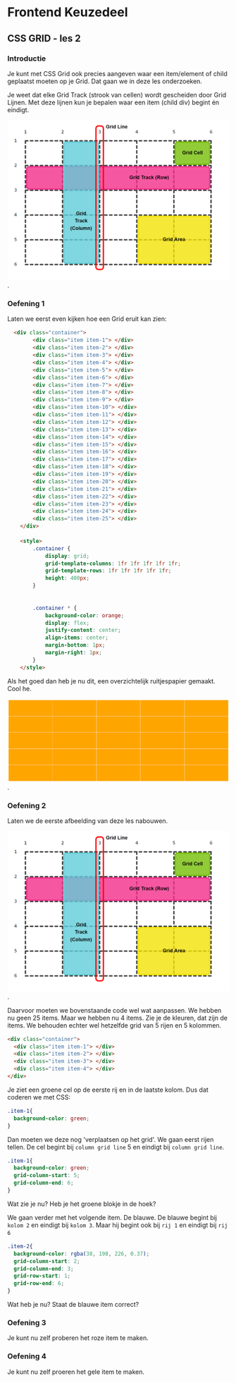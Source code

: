# Frontend Keuzedeel

## CSS GRID - les 2

### Introductie

Je kunt met CSS Grid ook precies aangeven waar een item/element of child geplaatst moeten op je Grid. Dat gaan we in deze les onderzoeken.

Je weet dat elke Grid Track (strook van cellen) wordt gescheiden door Grid Lijnen. Met deze lijnen kun je bepalen waar een item (child div) begint én eindigt.

![Grid Overview](images/grid-overview.png).

### Oefening 1

Laten we eerst even kijken hoe een Grid eruit kan zien:

```html
  <div class="container">
        <div class="item item-1"> </div>
        <div class="item item-2"> </div>
        <div class="item item-3"> </div>
        <div class="item item-4"> </div>
        <div class="item item-5"> </div>
        <div class="item item-6"> </div>
        <div class="item item-7"> </div>
        <div class="item item-8"> </div>
        <div class="item item-9"> </div>
        <div class="item item-10"> </div>
        <div class="item item-11"> </div>
        <div class="item item-12"> </div>
        <div class="item item-13"> </div>
        <div class="item item-14"> </div>
        <div class="item item-15"> </div>
        <div class="item item-16"> </div>
        <div class="item item-17"> </div>
        <div class="item item-18"> </div>
        <div class="item item-19"> </div>
        <div class="item item-20"> </div>
        <div class="item item-21"> </div>
        <div class="item item-22"> </div>
        <div class="item item-23"> </div>
        <div class="item item-24"> </div>
        <div class="item item-25"> </div>
    </div>

    <style>
        .container {
            display: grid;
            grid-template-columns: 1fr 1fr 1fr 1fr 1fr;
            grid-template-rows: 1fr 1fr 1fr 1fr 1fr;
            height: 400px;
        }

  
        .container * {
            background-color: orange;
            display: flex;
            justify-content: center;
            align-items: center;
            margin-bottom: 1px;
            margin-right: 1px;
        }
    </style>
```

Als het goed dan heb je nu dit, een overzichtelijk ruitjespapier gemaakt. Cool he.

![Grid Overview](images/grid-5-5.png).

### Oefening 2

Laten we de eerste afbeelding van deze les nabouwen.

![Grid Overview](images/grid-overview.png).

Daarvoor moeten we bovenstaande code wel wat aanpassen. We hebben nu geen 25 items. Maar we hebben nu 4 items. Zie je de kleuren, dat zijn de items. We behouden echter wel hetzelfde grid van 5 rijen en 5 kolommen.

```html
<div class="container">
  <div class="item item-1"> </div>
  <div class="item item-2"> </div>
  <div class="item item-3"> </div>
  <div class="item item-4"> </div>
</div>
```
Je ziet een groene cel op de eerste rij en in de laatste kolom. Dus dat coderen we met CSS:

```css
.item-1{
  background-color: green;
}
```

Dan moeten we deze nog 'verplaatsen op het grid'. We gaan eerst rijen tellen. De cel begint bij `column grid line` 5 en eindigt bij `column grid line`.


```css
.item-1{
  background-color: green;
  grid-column-start: 5;
  grid-column-end: 6;
}
```

Wat zie je nu? Heb je het groene blokje in de hoek?

We gaan verder met het volgende item. De blauwe. De blauwe begint bij `kolom 2` en eindigt bij `kolom 3`. Maar hij begint ook bij `rij 1` en eindigt bij `rij 6`

```css
.item-2{
  background-color: rgba(38, 198, 226, 0.37);
  grid-column-start: 2;
  grid-column-end: 3;
  grid-row-start: 1;
  grid-row-end: 6;
}

```

Wat heb je nu? Staat de blauwe item correct?

### Oefening 3

Je kunt nu zelf proberen het roze item te maken.


### Oefening 4

Je kunt nu zelf proeren het gele item te maken.



